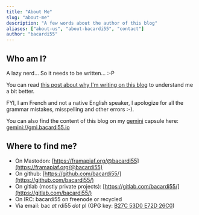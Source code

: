```yaml
---
title: "About Me"
slug: "about-me"
description: "A few words about the author of this blog"
aliases: ["about-us", "about-bacardi55", "contact"]
author: "bacardi55"
---
```


## Who am I?

A lazy nerd… So it needs to be written… :-P

You can read [this post about why I'm writing on this blog](/posts/2020/04/25/why-do-i-write-on-this-blog/) to understand me a bit better.

FYI, I am French and not a native English speaker, I apologize for all the grammar mistakes, misspelling and other errors :-).

You can also find the content of this blog on my [gemini](https://gemini.circumlunar.space/) capsule here: [gemini://gmi.bacardi55.io](gemini://gmi.bacardi55.io)

## Where to find me?

- On Mastodon: [https://framapiaf.org/@bacardi55](https://framapiaf.org/@bacardi55)
- On github: [https://github.com/bacardi55/](https://github.com/bacardi55/)
- On gitlab (mostly private projects): [https://gitlab.com/bacardi55/](https://gitlab.com/bacardi55/)
- On IRC: bacardi55 on freenode or recycled
- Via email: bac _at_ rdi55 _dot_ pl (GPG key: [B27C 53D0 E72D 26C0](/files/pubkey.txt))
